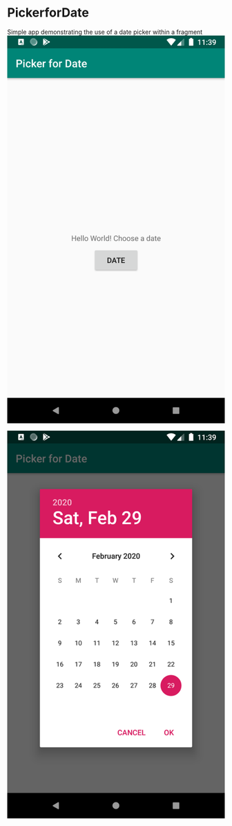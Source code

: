 # PickerforDate
Simple app demonstrating the use of a date picker within a fragment
![Day mode of score keeper app](https://raw.githubusercontent.com/jpillay07/PickerforDate/master/app/src/main/res/drawable/Screenshot_1583012356.png)

![Night mode of score keeper app](https://raw.githubusercontent.com/jpillay07/PickerforDate/master/app/src/main/res/drawable/Screenshot_1583012360.png)
